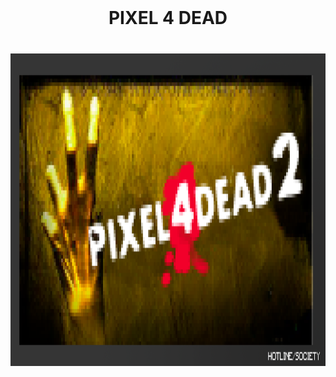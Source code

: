 <br clear="both">

<h1 align="center">PIXEL 4 DEAD</h1>

###
<br clear="both">

<div align="center">
  <img height="500" src="https://raw.githubusercontent.com/RichardYHerrera/pixel-4-dead/refs/heads/main/PIXEL.png"  />
</div>

###
